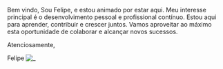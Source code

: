 Bem vindo,
Sou Felipe, e estou animado por estar aqui. Meu interesse principal é o desenvolvimento pessoal e profissional contínuo. Estou aqui para aprender, contribuir e crescer juntos. Vamos aproveitar ao máximo esta oportunidade de colaborar e alcançar novos sucessos.

Atenciosamente,

Felipe
![_](https://media1.tenor.com/m/I4I7HvcN6pgAAAAd/dog-oops.gif)
